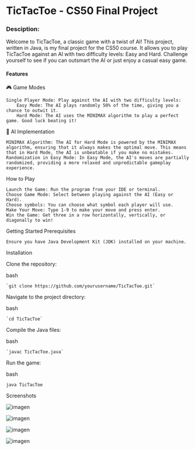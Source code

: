 # TicTacToe - CS50 Final Project
###

### Desciption: 

Welcome to TicTacToe, a classic game with a twist of AI! This project, written in Java, is my final project for the CS50 course. It allows you to play TicTacToe against an AI with two difficulty levels: Easy and Hard. Challenge yourself to see if you can outsmart the AI or just enjoy a casual easy game.
#### Features
🎮 Game Modes

    Single Player Mode: Play against the AI with two difficulty levels:
        Easy Mode: The AI plays randomly 50% of the time, giving you a chance to outwit it.
        Hard Mode: The AI uses the MINIMAX algorithm to play a perfect game. Good luck beating it!

🧠 AI Implementation

    MINIMAX Algorithm: The AI for Hard Mode is powered by the MINIMAX algorithm, ensuring that it always makes the optimal move. This means that in Hard Mode, the AI is unbeatable if you make no mistakes.
    Randomization in Easy Mode: In Easy Mode, the AI's moves are partially randomized, providing a more relaxed and unpredictable gameplay experience.

How to Play

    Launch the Game: Run the program from your IDE or terminal.
    Choose Game Mode: Select between playing against the AI (Easy or Hard).
    Choose symbols: You can choose what symbol each player will use. 
    Make Your Move: Type 1-9 to make your move and press enter.
    Win the Game: Get three in a row horizontally, vertically, or diagonally to win!

Getting Started
Prerequisites

    Ensure you have Java Development Kit (JDK) installed on your machine.

Installation

Clone the repository:

bash

    `git clone https://github.com/yourusername/TicTacToe.git`

Navigate to the project directory:

bash

    `cd TicTacToe`

Compile the Java files:

bash

    `javac TicTacToe.java`

Run the game:

bash

    java TicTacToe

Screenshots


![imagen](https://github.com/user-attachments/assets/92cdbfad-6b0a-4cc0-9d2c-8838fb9fa29c)


![imagen](https://github.com/user-attachments/assets/31ca54e6-5b26-4d10-866e-58be54b86a0c)


![imagen](https://github.com/user-attachments/assets/0c47be83-de8b-42e5-849b-4745442a9249)


![imagen](https://github.com/user-attachments/assets/535edc11-ee41-400b-9242-f5f71bf20a46)



